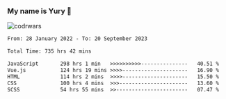 ### My name is Yury 👋 
![codrwars](https://www.codewars.com/users/litury/badges/micro) 


<!--START_SECTION:waka-->

```txt
From: 28 January 2022 - To: 20 September 2023

Total Time: 735 hrs 42 mins

JavaScript       298 hrs 1 min   >>>>>>>>>>---------------   40.51 %
Vue.js           124 hrs 19 mins >>>>---------------------   16.90 %
HTML             114 hrs 2 mins  >>>>---------------------   15.50 %
CSS              100 hrs 4 mins  >>>----------------------   13.60 %
SCSS             54 hrs 55 mins  >>-----------------------   07.47 %
```

<!--END_SECTION:waka-->

